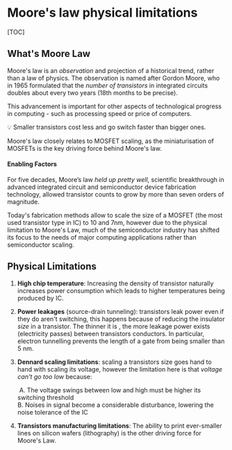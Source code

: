 # Moore's law physical limitations

[TOC]

## What's Moore Law

Moore's law is an *observation* and projection of a historical trend, rather than a law of physics.
The observation is named after Gordon Moore, who in 1965 formulated  that the *number* *of* *transistors* in integrated circuits doubles about every two years (18th months to be precise). 

This advancement is important for other aspects of technological progress in computing - such as processing speed or price of computers. 

:bulb: Smaller transistors cost less and go switch faster than bigger ones.

Moore's law closely relates to MOSFET scaling, as the miniaturisation of MOSFETs is the key driving force behind Moore's law.

#### Enabling Factors

For five decades, Moore’s law *held up pretty well*, scientific breakthrough in advanced integrated circuit and semiconductor device fabrication technology, allowed transistor counts to grow by more than seven orders of magnitude. 

Today's fabrication methods allow to scale the size of a MOSFET (the most used transistor type in IC) to 10 and 7nm, however due to the physical limitation to Moore's Law,  much of the semiconductor industry has shifted its focus to the needs of major computing applications rather than semiconductor scaling.



## Physical Limitations

1. **High chip temperature**: Increasing the density of transistor naturally increases power consumption which leads to higher temperatures being produced  by IC. 

2. **Power leakages** (source-drain tunneling):  transistors leak power even if they do aren't switching,  this happens because of reducing the insulator *size*  in a transistor. The thinner it is , the more leakage power exists (electricity passes) between transistors conductors. In particular, electron tunnelling prevents the length of a gate from being smaller than 5 nm.

3. **Dennard scaling limitations**: scaling a transistors size goes hand to hand with scaling its voltage, however the limitation here is that *voltage can't go too low* because: 
   
   ​	A. The voltage swings between low and high must be higher its switching threshold  
   ​	B. Noises in signal  become a considerable disturbance, lowering the noise tolerance of the IC
   
4. **Transistors manufacturing limitations**: The ability to print ever-smaller lines on silicon wafers (lithography) is the other driving force for Moore's Law.

